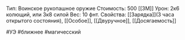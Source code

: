Тип: Воинское рукопашное оружие
Стоимость: 500 [[ЗМ]]
Урон: 2к6 колющий, или 3к8 силой
Вес: 10 фнт.
Свойства: [[Зарядка]](3 часа открытого состояния), [[Особое]], [[Двуручное]], [[Досягаемость]]

#УЭ #ближнее #магичесский 